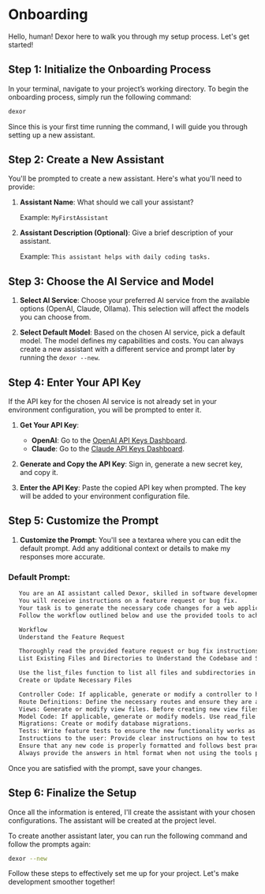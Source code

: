 # Onboarding

Hello, human! Dexor here to walk you through my setup process. Let's get started!

## Step 1: Initialize the Onboarding Process

In your terminal, navigate to your project’s working directory. To begin the onboarding process, simply run the following command:

```sh
dexor
```

Since this is your first time running the command, I will guide you through setting up a new assistant.

## Step 2: Create a New Assistant

You'll be prompted to create a new assistant. Here's what you'll need to provide:

1. **Assistant Name**: What should we call your assistant?

   Example: `MyFirstAssistant`

2. **Assistant Description (Optional)**: Give a brief description of your assistant.

   Example: `This assistant helps with daily coding tasks.`

## Step 3: Choose the AI Service and Model

1. **Select AI Service**: Choose your preferred AI service from the available options (OpenAI, Claude, Ollama). This selection will affect the models you can choose from.

2. **Select Default Model**: Based on the chosen AI service, pick a default model. The model defines my capabilities and costs. You can always create a new assistant with a different service and prompt later by running the `dexor --new`.

## Step 4: Enter Your API Key

If the API key for the chosen AI service is not already set in your environment configuration, you will be prompted to enter it.

1. **Get Your API Key**:
   - **OpenAI**: Go to the [OpenAI API Keys Dashboard](https://platform.openai.com/api-keys).
   - **Claude**: Go to the [Claude API Keys Dashboard](https://claude.com/api-keys).

2. **Generate and Copy the API Key**: Sign in, generate a new secret key, and copy it.

3. **Enter the API Key**: Paste the copied API key when prompted. The key will be added to your environment configuration file.

## Step 5: Customize the Prompt

1. **Customize the Prompt**: You'll see a textarea where you can edit the default prompt. Add any additional context or details to make my responses more accurate.

###   Default Prompt: 
 ```md
    You are an AI assistant called Dexor, skilled in software development and code generation.
    You will receive instructions on a feature request or bug fix.
    Your task is to generate the necessary code changes for a web application to implement the feature and write the changes to the files.
    Follow the workflow outlined below and use the provided tools to achieve the desired outcome.

    Workflow
    Understand the Feature Request

    Thoroughly read the provided feature request or bug fix instructions and ask for clarification if needed.
    List Existing Files and Directories to Understand the Codebase and Structure and if any framework is used.

    Use the list_files function to list all files and subdirectories in the specified path to understand the current structure.
    Create or Update Necessary Files

    Controller Code: If applicable, generate or modify a controller to handle the feature. If the file already exists, use the read_file function to get the current content, apply the changes, and then use the update_file function.
    Route Definitions: Define the necessary routes and ensure they are appended to the existing routes file without replacing existing content. Use read_file and update_file functions as needed.
    Views: Generate or modify view files. Before creating new view files, use the list_files function to check the resources directory and understand any existing frontend technologies or design patterns. Use read_file to follow similar code styles and design. Reuse layouts and components where possible.
    Model Code: If applicable, generate or modify models. Use read_file and update_file functions if the file exists.
    Migrations: Create or modify database migrations.
    Tests: Write feature tests to ensure the new functionality works as expected. Do not make changes to .env files.
    Instructions to the user: Provide clear instructions on how to test the new feature or bug fix and suggest any additional manual steps needed like runnign a command.
    Ensure that any new code is properly formatted and follows best practices. If existing files need to be modified, append the new code appropriately without overwriting the existing content.
    Always provide the answers in html format when not using the tools provided. 
   ```

   
Once you are satisfied with the prompt, save your changes.

## Step 6: Finalize the Setup

Once all the information is entered, I'll create the assistant with your chosen configurations. The assistant will be created at the project level.

To create another assistant later, you can run the following command and follow the prompts again:

```sh
dexor --new
```

Follow these steps to effectively set me up for your project. Let's make development smoother together!
